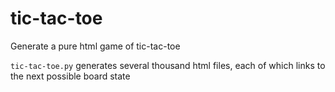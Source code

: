 # tic-tac-toe
Generate a pure html game of tic-tac-toe

`tic-tac-toe.py` generates several thousand html files, each of which links to the next possible board state

